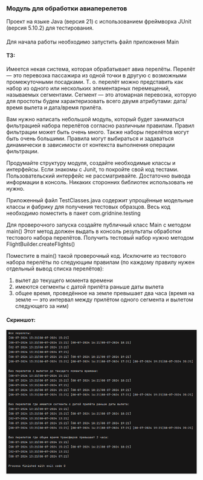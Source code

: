 ### Модуль для обработки авиаперелетов

Проект на языке Java (версия 21) с использованием фреймворка JUnit (версия 5.10.2) для тестирования.

####
Для начала работы необходимо запустить файл приложения Main

####
#### ТЗ:

Имеется некая система, которая обрабатывает авиа перелёты. Перелёт — это перевозка пассажира из одной точки в другую с возможными промежуточными посадками. Т. о. перелёт можно представить как набор из одного или нескольких элементарных перемещений, называемых сегментами. Сегмент — это атомарная перевозка, которую для простоты будем характеризовать всего двумя атрибутами: дата/время вылета и дата/время прилёта.


Вам нужно написать небольшой модуль, который будет заниматься фильтрацией набора перелётов согласно различным правилам. Правил фильтрации может быть очень много. Также наборы перелётов могут быть очень большими. Правила могут выбираться и задаваться динамически в зависимости от контекста выполнения операции фильтрации.


Продумайте структуру модуля, создайте необходимые классы и интерфейсы. Если знакомы с Junit, то покройте свой код тестами. Пользовательский интерфейс не рассматривайте. Достаточно вывода информации в консоль. Никаких сторонних библиотек использовать не нужно.


Приложенный файл TestClasses.java содержит упрощённые модельные классы и фабрику для получения тестовых образцов. Весь код необходимо поместить в пакет com.gridnine.testing


Для проверочного запуска создайте публичный класс Main c методом main() Этот метод должен выдать в консоль результаты обработки тестового набора перелётов. Получить тестовый набор нужно методом FlightBuilder.createFlights()


Поместите в main() такой проверочный код. Исключите из тестового набора перелёты по следующим правилам (по каждому правилу нужен отдельный вывод списка перелётов):
1. вылет до текущего момента времени
2. имеются сегменты с датой прилёта раньше даты вылета
3. общее время, проведённое на земле превышает два часа (время на земле — это интервал между прилётом одного сегмента и вылетом следующего за ним)

####
#### Скриншот:

![Screenshot18.png](https://raw.githubusercontent.com/romanyukalexandr84/Images/main/Screenshot18.png)

